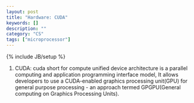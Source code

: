 ```yaml
---
layout: post
title: "Hardware: CUDA"
keywords: []
description: ""
category: "CS"
tags: ["microprocessor"]
---
```

{% include JB/setup %}

1. CUDA: cuda short for compute unified device architecture is a parallel
   computing and application programming interface model, It allows developers
   to use a CUDA-enabled graphics processing unit(GPU) for general purpose
   processing - an approach termed GPGPU(General computing on Graphics
   Processing Units).

